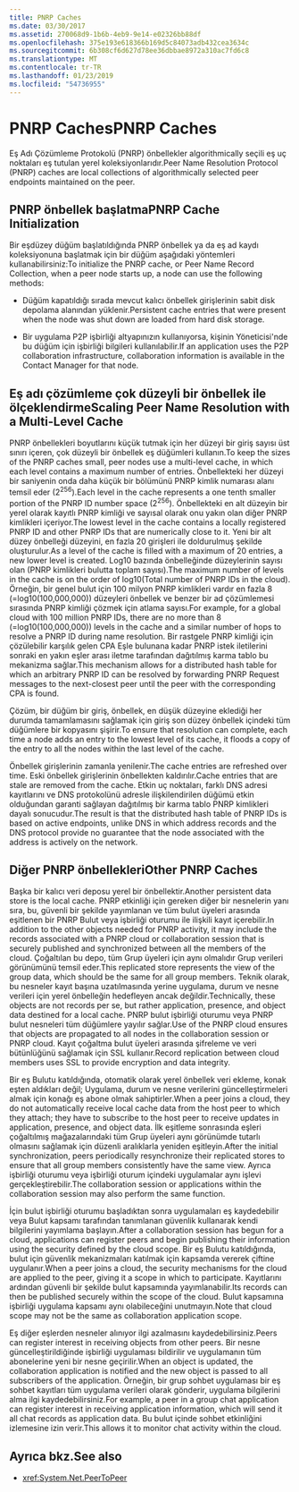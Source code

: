 ```yaml
---
title: PNRP Caches
ms.date: 03/30/2017
ms.assetid: 270068d9-1b6b-4eb9-9e14-e02326bb88df
ms.openlocfilehash: 375e193e618366b169d5c84073adb432cea3634c
ms.sourcegitcommit: 6b308cf6d627d78ee36dbbae8972a310ac7fd6c8
ms.translationtype: MT
ms.contentlocale: tr-TR
ms.lasthandoff: 01/23/2019
ms.locfileid: "54736955"
---
```

# <a name="pnrp-caches"></a><span data-ttu-id="8a795-102">PNRP Caches</span><span class="sxs-lookup"><span data-stu-id="8a795-102">PNRP Caches</span></span>
<span data-ttu-id="8a795-103">Eş Adı Çözümleme Protokolü (PNRP) önbellekler algorithmically seçili eş uç noktaları eş tutulan yerel koleksiyonlarıdır.</span><span class="sxs-lookup"><span data-stu-id="8a795-103">Peer Name Resolution Protocol (PNRP) caches are local collections of algorithmically selected peer endpoints maintained on the peer.</span></span>  
  
## <a name="pnrp-cache-initialization"></a><span data-ttu-id="8a795-104">PNRP önbellek başlatma</span><span class="sxs-lookup"><span data-stu-id="8a795-104">PNRP Cache Initialization</span></span>  
 <span data-ttu-id="8a795-105">Bir eşdüzey düğüm başlatıldığında PNRP önbellek ya da eş ad kaydı koleksiyonuna başlatmak için bir düğüm aşağıdaki yöntemleri kullanabilirsiniz:</span><span class="sxs-lookup"><span data-stu-id="8a795-105">To initialize the PNRP cache, or Peer Name Record Collection, when a peer node starts up, a node can use the following methods:</span></span>  
  
-   <span data-ttu-id="8a795-106">Düğüm kapatıldığı sırada mevcut kalıcı önbellek girişlerinin sabit disk depolama alanından yüklenir.</span><span class="sxs-lookup"><span data-stu-id="8a795-106">Persistent cache entries that were present when the node was shut down are loaded from hard disk storage.</span></span>  
  
-   <span data-ttu-id="8a795-107">Bir uygulama P2P işbirliği altyapınızın kullanıyorsa, kişinin Yöneticisi'nde bu düğüm için işbirliği bilgileri kullanılabilir.</span><span class="sxs-lookup"><span data-stu-id="8a795-107">If an application uses the P2P collaboration infrastructure, collaboration information is available in the Contact Manager for that node.</span></span>  
  
## <a name="scaling-peer-name-resolution-with-a-multi-level-cache"></a><span data-ttu-id="8a795-108">Eş adı çözümleme çok düzeyli bir önbellek ile ölçeklendirme</span><span class="sxs-lookup"><span data-stu-id="8a795-108">Scaling Peer Name Resolution with a Multi-Level Cache</span></span>  
 <span data-ttu-id="8a795-109">PNRP önbellekleri boyutlarını küçük tutmak için her düzeyi bir giriş sayısı üst sınırı içeren, çok düzeyli bir önbellek eş düğümleri kullanın.</span><span class="sxs-lookup"><span data-stu-id="8a795-109">To keep the sizes of the PNRP caches small, peer nodes use a multi-level cache, in which each level contains a maximum number of entries.</span></span> <span data-ttu-id="8a795-110">Önbellekteki her düzeyi bir saniyenin onda daha küçük bir bölümünü PNRP kimlik numarası alanı temsil eder (2<sup>256</sup>).</span><span class="sxs-lookup"><span data-stu-id="8a795-110">Each level in the cache represents a one tenth smaller portion of the PNRP ID number space (2<sup>256</sup>).</span></span> <span data-ttu-id="8a795-111">Önbellekteki en alt düzeyin bir yerel olarak kayıtlı PNRP kimliği ve sayısal olarak onu yakın olan diğer PNRP kimlikleri içeriyor.</span><span class="sxs-lookup"><span data-stu-id="8a795-111">The lowest level in the cache contains a locally registered PNRP ID and other PNRP IDs that are numerically close to it.</span></span> <span data-ttu-id="8a795-112">Yeni bir alt düzey önbelleği düzeyini, en fazla 20 girişleri ile doldurulmuş şekilde oluşturulur.</span><span class="sxs-lookup"><span data-stu-id="8a795-112">As a level of the cache is filled with a maximum of 20 entries, a new lower level is created.</span></span> <span data-ttu-id="8a795-113">Log10 bazında önbelleğinde düzeylerinin sayısı olan (PNRP kimlikleri bulutta toplam sayısı).</span><span class="sxs-lookup"><span data-stu-id="8a795-113">The maximum number of levels in the cache is on the order of log10(Total number of PNRP IDs in the cloud).</span></span> <span data-ttu-id="8a795-114">Örneğin, bir genel bulut için 100 milyon PNRP kimlikleri vardır en fazla 8 (=log10(100,000,000)) düzeyleri önbellek ve benzer bir ad çözümlemesi sırasında PNRP kimliği çözmek için atlama sayısı.</span><span class="sxs-lookup"><span data-stu-id="8a795-114">For example, for a global cloud with 100 million PNRP IDs, there are no more than 8 (=log10(100,000,000)) levels in the cache and a similar number of hops to resolve a PNRP ID during name resolution.</span></span> <span data-ttu-id="8a795-115">Bir rastgele PNRP kimliği için çözülebilir karşılık gelen CPA Eşle bulunana kadar PNRP istek iletilerini sonraki en yakın eşler arası iletme tarafından dağıtılmış karma tablo bu mekanizma sağlar.</span><span class="sxs-lookup"><span data-stu-id="8a795-115">This mechanism allows for a distributed hash table for which an arbitrary PNRP ID can be resolved by forwarding PNRP Request messages to the next-closest peer until the peer with the corresponding CPA is found.</span></span>  
  
 <span data-ttu-id="8a795-116">Çözüm, bir düğüm bir giriş, önbellek, en düşük düzeyine eklediği her durumda tamamlamasını sağlamak için giriş son düzey önbellek içindeki tüm düğümlere bir kopyasını şişirir.</span><span class="sxs-lookup"><span data-stu-id="8a795-116">To ensure that resolution can complete, each time a node adds an entry to the lowest level of its cache, it floods a copy of the entry to all the nodes within the last level of the cache.</span></span>  
  
 <span data-ttu-id="8a795-117">Önbellek girişlerinin zamanla yenilenir.</span><span class="sxs-lookup"><span data-stu-id="8a795-117">The cache entries are refreshed over time.</span></span> <span data-ttu-id="8a795-118">Eski önbellek girişlerinin önbellekten kaldırılır.</span><span class="sxs-lookup"><span data-stu-id="8a795-118">Cache entries that are stale are removed from the cache.</span></span> <span data-ttu-id="8a795-119">Etkin uç noktaları, farklı DNS adresi kayıtlarını ve DNS protokolünü adresle ilişkilendirilen düğümü etkin olduğundan garanti sağlayan dağıtılmış bir karma tablo PNRP kimlikleri dayalı sonucudur.</span><span class="sxs-lookup"><span data-stu-id="8a795-119">The result is that the distributed hash table of PNRP IDs is based on active endpoints, unlike DNS in which address records and the DNS protocol provide no guarantee that the node associated with the address is actively on the network.</span></span>  
  
## <a name="other-pnrp-caches"></a><span data-ttu-id="8a795-120">Diğer PNRP önbellekleri</span><span class="sxs-lookup"><span data-stu-id="8a795-120">Other PNRP Caches</span></span>  
 <span data-ttu-id="8a795-121">Başka bir kalıcı veri deposu yerel bir önbellektir.</span><span class="sxs-lookup"><span data-stu-id="8a795-121">Another persistent data store is the local cache.</span></span>  <span data-ttu-id="8a795-122">PNRP etkinliği için gereken diğer bir nesnelerin yanı sıra, bu, güvenli bir şekilde yayımlanan ve tüm bulut üyeleri arasında eşitlenen bir PNRP Bulut veya işbirliği oturumu ile ilişkili kayıt içerebilir.</span><span class="sxs-lookup"><span data-stu-id="8a795-122">In addition to the other objects needed for PNRP activity, it may include the records associated with a PNRP cloud or collaboration session that is securely published and synchronized between all the members of the cloud.</span></span> <span data-ttu-id="8a795-123">Çoğaltılan bu depo, tüm Grup üyeleri için aynı olmalıdır Grup verileri görünümünü temsil eder.</span><span class="sxs-lookup"><span data-stu-id="8a795-123">This replicated store represents the view of the group data, which should be the same for all group members.</span></span> <span data-ttu-id="8a795-124">Teknik olarak, bu nesneler kayıt başına uzatılmasında yerine uygulama, durum ve nesne verileri için yerel önbelleğin hedefleyen ancak değildir.</span><span class="sxs-lookup"><span data-stu-id="8a795-124">Technically, these objects are not records per se, but rather application, presence, and object data destined for a local cache.</span></span> <span data-ttu-id="8a795-125">PNRP bulut işbirliği oturumu veya PNRP bulut nesneleri tüm düğümlere yayılır sağlar.</span><span class="sxs-lookup"><span data-stu-id="8a795-125">Use of the PNRP cloud ensures that objects are propagated to all nodes in the collaboration session or PNRP cloud.</span></span>  <span data-ttu-id="8a795-126">Kayıt çoğaltma bulut üyeleri arasında şifreleme ve veri bütünlüğünü sağlamak için SSL kullanır.</span><span class="sxs-lookup"><span data-stu-id="8a795-126">Record replication between cloud members uses SSL to provide encryption and data integrity.</span></span>  
  
 <span data-ttu-id="8a795-127">Bir eş Bulutu katıldığında, otomatik olarak yerel önbellek veri ekleme, konak eşten aldıkları değil; Uygulama, durum ve nesne verilerini güncelleştirmeleri almak için konağı eş abone olmak sahiptirler.</span><span class="sxs-lookup"><span data-stu-id="8a795-127">When a peer joins a cloud, they do not automatically receive local cache data from the host peer to which they attach; they have to subscribe to the host peer to receive updates in application, presence, and object data.</span></span> <span data-ttu-id="8a795-128">İlk eşitleme sonrasında eşleri çoğaltılmış mağazalarındaki tüm Grup üyeleri aynı görünümde tutarlı olmasını sağlamak için düzenli aralıklarla yeniden eşitleyin.</span><span class="sxs-lookup"><span data-stu-id="8a795-128">After the initial synchronization, peers periodically resynchronize their replicated stores to ensure that all group members consistently have the same view.</span></span>  <span data-ttu-id="8a795-129">Ayrıca işbirliği oturumu veya işbirliği oturum içindeki uygulamalar aynı işlevi gerçekleştirebilir.</span><span class="sxs-lookup"><span data-stu-id="8a795-129">The collaboration session or applications within the collaboration session may also perform the same function.</span></span>  
  
 <span data-ttu-id="8a795-130">İçin bulut işbirliği oturumu başladıktan sonra uygulamaları eş kaydedebilir veya Bulut kapsamı tarafından tanımlanan güvenlik kullanarak kendi bilgilerini yayımlama başlayın.</span><span class="sxs-lookup"><span data-stu-id="8a795-130">After a collaboration session has begun for a cloud, applications can register peers and begin publishing their information using the security defined by the cloud scope.</span></span> <span data-ttu-id="8a795-131">Bir eş Bulutu katıldığında, bulut için güvenlik mekanizmaları katılmak için kapsamda vererek çiftine uygulanır.</span><span class="sxs-lookup"><span data-stu-id="8a795-131">When a peer joins a cloud, the security mechanisms for the cloud are applied to the peer, giving it a scope in which to participate.</span></span>  <span data-ttu-id="8a795-132">Kayıtlarını ardından güvenli bir şekilde bulut kapsamında yayımlanabilir.</span><span class="sxs-lookup"><span data-stu-id="8a795-132">Its records can then be published securely within the scope of the cloud.</span></span> <span data-ttu-id="8a795-133">Bulut kapsamına işbirliği uygulama kapsamı aynı olabileceğini unutmayın.</span><span class="sxs-lookup"><span data-stu-id="8a795-133">Note that cloud scope may not be the same as collaboration application scope.</span></span>  
  
 <span data-ttu-id="8a795-134">Eş diğer eşlerden nesneler alınıyor ilgi azalmasını kaydedebilirsiniz.</span><span class="sxs-lookup"><span data-stu-id="8a795-134">Peers can register interest in receiving objects from other peers.</span></span> <span data-ttu-id="8a795-135">Bir nesne güncelleştirildiğinde işbirliği uygulaması bildirilir ve uygulamanın tüm abonelerine yeni bir nesne geçirilir.</span><span class="sxs-lookup"><span data-stu-id="8a795-135">When an object is updated, the collaboration application is notified and the new object is passed to all subscribers of the application.</span></span> <span data-ttu-id="8a795-136">Örneğin, bir grup sohbet uygulaması bir eş sohbet kayıtları tüm uygulama verileri olarak gönderir, uygulama bilgilerini alma ilgi kaydedebilirsiniz.</span><span class="sxs-lookup"><span data-stu-id="8a795-136">For example, a peer in a group chat application can register interest in receiving application information, which will send it all chat records as application data.</span></span>  <span data-ttu-id="8a795-137">Bu bulut içinde sohbet etkinliğini izlemesine izin verir.</span><span class="sxs-lookup"><span data-stu-id="8a795-137">This allows it to monitor chat activity within the cloud.</span></span>  
  
## <a name="see-also"></a><span data-ttu-id="8a795-138">Ayrıca bkz.</span><span class="sxs-lookup"><span data-stu-id="8a795-138">See also</span></span>
- <xref:System.Net.PeerToPeer>
